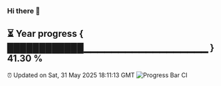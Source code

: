 ### Hi there 👋
⏳ Year progress { ████████████▁▁▁▁▁▁▁▁▁▁▁▁▁▁▁▁▁▁ } 41.30 %
---
⏰ Updated on Sat, 31 May 2025 18:11:13 GMT
![Progress Bar CI](https://github.com/Moyi321/Moyi321/workflows/Progress%20Bar%20CI/badge.svg)
